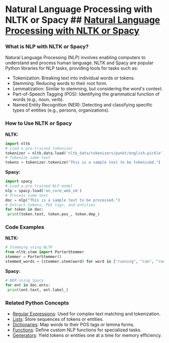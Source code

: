 # Natural Language Processing with NLTK or Spacy ## [Natural Language Processing with NLTK or Spacy](./../natural-language-processing-with-nltk-or-spacy/)

### What is NLP with NLTK or Spacy?
Natural Language Processing (NLP) involves enabling computers to understand and process human language. NLTK and Spacy are popular Python libraries for NLP tasks, providing tools for tasks such as:

- Tokenization: Breaking text into individual words or tokens.
- Stemming: Reducing words to their root form.
- Lemmatization: Similar to stemming, but considering the word's context.
- Part-of-Speech Tagging (POS): Identifying the grammatical function of words (e.g., noun, verb).
- Named Entity Recognition (NER): Detecting and classifying specific types of entities (e.g., persons, organizations).

### How to Use NLTK or Spacy
**NLTK:**
```python
import nltk
# Load a pre-trained tokenizer
tokenizer = nltk.data.load('nltk_data/tokenizers/punkt/english.pickle')
# Tokenize some text
tokens = tokenizer.tokenize("This is a sample text to be tokenized.")
```

**Spacy:**
```python
import spacy
# Load a pre-trained NLP model
nlp = spacy.load('en_core_web_sm')
# Process some text
doc = nlp("This is a sample text to be processed.")
# Extract tokens, POS tags, and entities
for token in doc:
 print(token.text, token.pos_, token.dep_)
```

### Code Examples
**NLTK:**
```python
# Stemming using NLTK
from nltk.stem import PorterStemmer
stemmer = PorterStemmer()
stemmed_words = [stemmer.stem(word) for word in ["running", "ran", "runs"]]
```

**Spacy:**
```python
# NER using Spacy
for ent in doc.ents:
 print(ent.text, ent.label_)
```

### Related Python Concepts
- [Regular Expressions](./../regular-expressions/): Used for complex text matching and tokenization.
- [Lists](./../lists/): Store sequences of tokens or entities.
- [Dictionaries](./../dictionaries/): Map words to their POS tags or lemma forms.
- [Functions](./../functions/): Define custom NLP functions for specialized tasks.
- [Generators](./../generators/): Yield tokens or entities one at a time for memory efficiency.